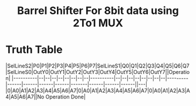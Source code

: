 <h1 align="center"><b>Barrel Shifter For 8bit data using 2To1 MUX</b></h1>

# Truth Table 
|SelLineS2|P0|P1|P2|P3|P4|P5|P6|P7|SelLineS1|Q0|Q1|Q2|Q3|Q4|Q5|Q6|Q7|SelLineS0|OutY0|OutY1|OutY2|OutY3|OutY4|OutY5|OutY6|OutY7||Operation|
|----------|--|--|--|--|--|--|--|--|----------|--|--|--|--|--|--|--|--|---------|------|------|------|------|-------|------|------|------||---|
|0|A0|A1|A2|A3|A4|A5|A6|A7|0|A0|A1|A2|A3|A4|A5|A6|A7|0|A0|A1|A2|A3|A4|A5|A6|A7||No Operation Done|

